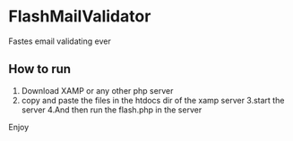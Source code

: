 # FlashMailValidator
Fastes email validating ever


## How to run

  1. Download XAMP or any other php server
  2. copy and paste the files in the htdocs dir of the xamp server
  3.start the server
  4.And then run the flash.php in the server

Enjoy